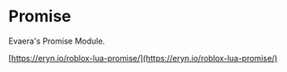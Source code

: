 # Promise

Evaera's Promise Module.

[https://eryn.io/roblox-lua-promise/](https://eryn.io/roblox-lua-promise/)

